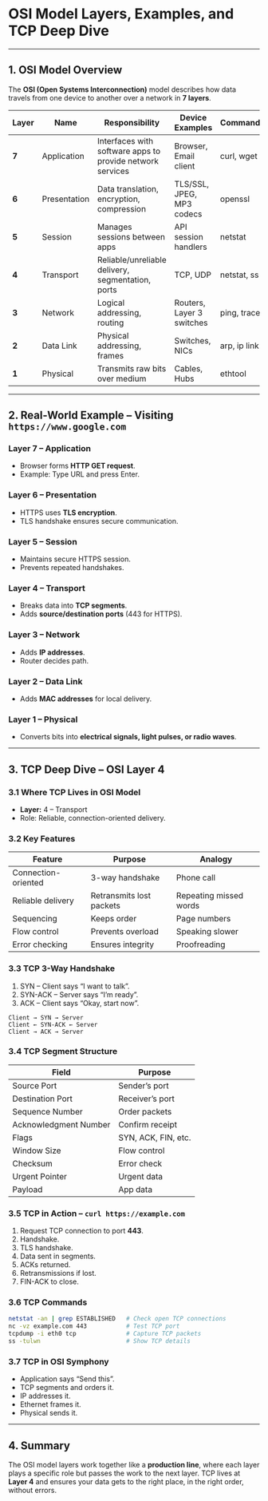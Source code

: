 
# OSI Model Layers, Examples, and TCP Deep Dive

---

## 1. OSI Model Overview
The **OSI (Open Systems Interconnection)** model describes how data travels from one device to another over a network in **7 layers**.

| Layer | Name | Responsibility | Device Examples | Commands/Tools |
|-------|------|----------------|-----------------|----------------|
| **7** | Application | Interfaces with software apps to provide network services | Browser, Email client | curl, wget |
| **6** | Presentation | Data translation, encryption, compression | TLS/SSL, JPEG, MP3 codecs | openssl |
| **5** | Session | Manages sessions between apps | API session handlers | netstat |
| **4** | Transport | Reliable/unreliable delivery, segmentation, ports | TCP, UDP | netstat, ss |
| **3** | Network | Logical addressing, routing | Routers, Layer 3 switches | ping, traceroute |
| **2** | Data Link | Physical addressing, frames | Switches, NICs | arp, ip link |
| **1** | Physical | Transmits raw bits over medium | Cables, Hubs | ethtool |

---

## 2. Real-World Example – Visiting `https://www.google.com`

### **Layer 7 – Application**
- Browser forms **HTTP GET request**.
- Example: Type URL and press Enter.

### **Layer 6 – Presentation**
- HTTPS uses **TLS encryption**.
- TLS handshake ensures secure communication.

### **Layer 5 – Session**
- Maintains secure HTTPS session.
- Prevents repeated handshakes.

### **Layer 4 – Transport**
- Breaks data into **TCP segments**.
- Adds **source/destination ports** (443 for HTTPS).

### **Layer 3 – Network**
- Adds **IP addresses**.
- Router decides path.

### **Layer 2 – Data Link**
- Adds **MAC addresses** for local delivery.

### **Layer 1 – Physical**
- Converts bits into **electrical signals, light pulses, or radio waves**.

---

## 3. TCP Deep Dive – OSI Layer 4

### 3.1 Where TCP Lives in OSI Model
- **Layer:** 4 – Transport
- Role: Reliable, connection-oriented delivery.

### 3.2 Key Features
| Feature | Purpose | Analogy |
|---------|---------|---------|
| Connection-oriented | 3-way handshake | Phone call |
| Reliable delivery | Retransmits lost packets | Repeating missed words |
| Sequencing | Keeps order | Page numbers |
| Flow control | Prevents overload | Speaking slower |
| Error checking | Ensures integrity | Proofreading |

### 3.3 TCP 3-Way Handshake
1. SYN – Client says “I want to talk”.
2. SYN-ACK – Server says “I’m ready”.
3. ACK – Client says “Okay, start now”.

```
Client → SYN → Server
Client ← SYN-ACK ← Server
Client → ACK → Server
```

### 3.4 TCP Segment Structure
| Field | Purpose |
|-------|---------|
| Source Port | Sender’s port |
| Destination Port | Receiver’s port |
| Sequence Number | Order packets |
| Acknowledgment Number | Confirm receipt |
| Flags | SYN, ACK, FIN, etc. |
| Window Size | Flow control |
| Checksum | Error check |
| Urgent Pointer | Urgent data |
| Payload | App data |

### 3.5 TCP in Action – `curl https://example.com`
1. Request TCP connection to port **443**.
2. Handshake.
3. TLS handshake.
4. Data sent in segments.
5. ACKs returned.
6. Retransmissions if lost.
7. FIN-ACK to close.

### 3.6 TCP Commands
```bash
netstat -an | grep ESTABLISHED   # Check open TCP connections
nc -vz example.com 443           # Test TCP port
tcpdump -i eth0 tcp              # Capture TCP packets
ss -tulwn                        # Show TCP details
```

### 3.7 TCP in OSI Symphony
- Application says “Send this”.
- TCP segments and orders it.
- IP addresses it.
- Ethernet frames it.
- Physical sends it.

---

## 4. Summary
The OSI model layers work together like a **production line**, where each layer plays a specific role but passes the work to the next layer. TCP lives at **Layer 4** and ensures your data gets to the right place, in the right order, without errors.
